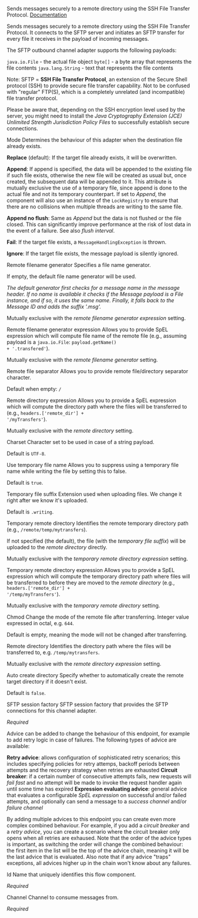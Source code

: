 
Sends messages securely to a remote directory using the SSH File Transfer Protocol.
<a href="http://docs.spring.io/spring-integration/docs/2.2.6.RELEASE/reference/html/sftp.html#sftp-outbound" target="_blank">Documentation</a>

Sends messages securely to a remote directory using the SSH File Transfer Protocol. It connects to the SFTP server and initiates an SFTP transfer for every file it receives in the payload of incoming messages.

The SFTP outbound channel adapter supports the following payloads:

<code>java.io.File</code> - the actual file object
<code>byte[]</code> - a byte array that represents the file contents
<code>java.lang.String</code> - text that represents the file contents


Note: SFTP = <b>SSH File Transfer Protocol</b>, an extension of the Secure Shell protocol (SSH) to provide secure file transfer capability. Not to be confused with "regular" FTP(S), which is a completely unrelated (and incompatible) file transfer protocol.

Please be aware that, depending on the SSH encryption level used by the server, you might need to install the <i>Java Cryptography Extension (JCE) Unlimited Strength Jurisdiction Policy Files</i> to successfully establish secure connections.


Mode
Determines the behaviour of this adapter when the destination file already exists.

<b>Replace</b> (default): If the target file already exists, it will be overwritten.

<b>Append</b>: If append is specified, the data will be appended to the existing file if such file exists, otherwise the new file will be created as usual but, once created, the subsequent data will be appended to it. This attribute is mutually exclusive the use of a temporary file, since append is done to the actual file and not its temporary counterpart. If set to <i>Append</i>, the component will also use an instance of the <code>LockRegistry</code> to ensure that there are no collisions when multiple threads are writing to the same file.

<b>Append no flush</b>: Same as <i>Append</i> but the data is not flushed or the file closed. This can significantly improve performance at the risk of lost data in the event of a failure. See also <i>flush interval</i>.

<b>Fail</b>: If the target file exists, a <code>MessageHandlingException</code> is thrown.

<b>Ignore</b>: If the target file exists, the message payload is silently ignored.


Remote filename generator
Specifies a file name generator.

If empty, the default file name generator will be used. 

<i>The default generator first checks for a message name in the message header. 
If no name is available it checks if the Message payload is a File instance, and if so, it uses the same name. Finally, it falls back to the Message ID and adds the suffix '.msg'. </i>

Mutually exclusive with the <i>remote filename generator expression</i> setting.


Remote filename generator expression
Allows you to provide SpEL expression which will compute file name of the remote file (e.g., assuming payload is a <code>java.io.File</code>: <code>payload.getName() + '.transfered'</code>).

Mutually exclusive with the <i>remote filename generator</i> setting.


Remote file separator
Allows you to provide remote file/directory separator character.

Default when empty: <code>/</code>


Remote directory expression
Allows you to provide a SpEL expression which will compute the directory path where the files will be transferred to (e.g., <code>headers.['remote_dir'] + '/myTransfers'</code>).

Mutually exclusive with the <i>remote directory</i> setting.


Charset
Character set to be used in case of a string payload. 

Default is <code>UTF-8</code>.


Use temporary file name
Allows you to suppress using a temporary file name while writing the file by setting this to false.

Default is <code>true</code>.


Temporary file suffix
Extension used when uploading files. We change it right after we know it's uploaded.

Default is <code>.writing</code>.


Temporary remote directory
Identifies the remote temporary directory path (e.g., <code>/remote/temp/mytransfers</code>).

If not specified (the default), the file (with the <i>temporary file suffix</i>) will be uploaded to the <i>remote directory</i> directly.

Mutually exclusive with the <i>temporary remote directory expression</i> setting.


Temporary remote directory expression
Allows you to provide a SpEL expression which will compute the temporary directory path where files will be transferred to before they are moved to the <i>remote directory</i> (e.g., <code>headers.['remote_dir'] + '/temp/myTransfers'</code>).

Mutually exclusive with the <i>temporary remote directory</i> setting.


Chmod
Change the mode of the remote file after transferring. Integer value expressed in octal, e.g. <code>644</code>.

Default is empty, meaning the mode will not be changed after transferring.


Remote directory
Identifies the directory path where the files will be transferred to, e.g. <code>/temp/mytransfers</code>.

Mutually exclusive with the <i>remote directory expression</i> setting.


Auto create directory
Specify whether to automatically create the remote target directory if it doesn't exist.

Default is <code>false</code>.


SFTP session factory
SFTP session factory that provides the SFTP connections for this channel adapter.

<i>Required</i>


Advice can be added to change the behaviour of this endpoint, for example to add retry logic in case of failures. The following types of advice are available:

<b>Retry advice</b>: allows configuration of sophisticated retry scenarios; this includes specifying policies for retry attemps, backoff periods between attempts and the recovery strategy when retries are exhausted
<b>Circuit breaker</b>: if a certain number of consecutive attempts fails, new requests will <i>fail fast</i> and no attempt will be made to invoke the request handler again until some time has expired
<b>Expression evaluating advice</b>: general advice that evaluates a configurable <i>SpEL expression</i> on successful and/or failed attempts, and optionally can send a message to a <i>success channel</i> and/or <i>failure channel</i>

By adding multiple advices to this endpoint you can create even more complex combined behaviour. For example, if you add a <i>circuit breaker</i> and a <i>retry advice</i>, you can create a scenario where the circuit breaker only opens when all retries are exhaused. Note that the order of the advice types is important, as switching the order will change the combined behaviour: the first item in the list will be the top of the advice chain, meaning it will be the last advice that is evaluated. Also note that if any advice "traps" exceptions, all advices higher up in the chain won't know about any failures.


Id
Name that uniquely identifies this flow component.

<i>Required</i>


Channel
Channel to consume messages from.

<i>Required</i>

